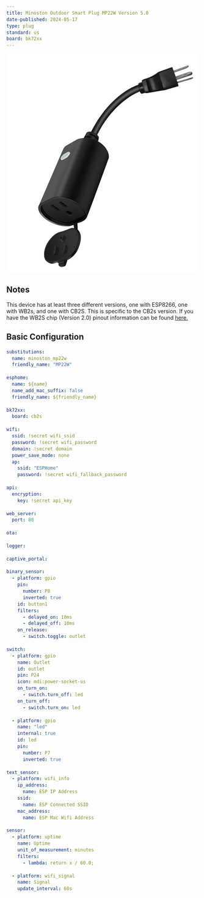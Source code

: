 ```yaml
---
title: Minoston Outdoor Smart Plug MP22W Version 5.0
date-published: 2024-05-17
type: plug
standard: us
board: bk72xx
---
```


![Minoston Outdoor Smart Plug](MP22W.png "Minoston Outdoor Smart Plug")

## Notes

This device has at least three different versions, one with ESP8266, one with WB2s, and one with CB2S. This is specific to the CB2s version. If you have the WB2S chip (Version 2.0) pinout information can be found [here.](https://www.elektroda.com/rtvforum/topic3973047.html)

## Basic Configuration

```yaml
substitutions:
  name: minoston_mp22w
  friendly_name: "MP22W"

esphome:
  name: ${name}
  name_add_mac_suffix: false
  friendly_name: ${friendly_name}

bk72xx:
  board: cb2s

wifi:
  ssid: !secret wifi_ssid
  password: !secret wifi_password
  domain: !secret domain
  power_save_mode: none
  ap:
    ssid: "ESPHome"
    password: !secret wifi_fallback_password

api:
  encryption:
    key: !secret api_key

web_server:
  port: 80

ota:

logger:

captive_portal:

binary_sensor:
  - platform: gpio
    pin:
      number: P8
      inverted: true
    id: button1
    filters:
      - delayed_on: 10ms
      - delayed_off: 10ms
    on_release:
      - switch.toggle: outlet

switch:
  - platform: gpio
    name: Outlet
    id: outlet
    pin: P24
    icon: mdi:power-socket-us
    on_turn_on:
      - switch.turn_off: led
    on_turn_off:
      - switch.turn_on: led

  - platform: gpio
    name: "led"
    internal: true
    id: led
    pin:
      number: P7
      inverted: true

text_sensor:
  - platform: wifi_info
    ip_address:
      name: ESP IP Address
    ssid:
      name: ESP Connected SSID
    mac_address:
      name: ESP Mac Wifi Address

sensor:
  - platform: uptime
    name: Uptime
    unit_of_measurement: minutes
    filters:
      - lambda: return x / 60.0;

  - platform: wifi_signal
    name: Signal
    update_interval: 60s
    